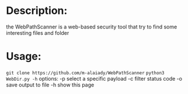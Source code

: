 # Description:
  the WebPathScanner is a web-based security tool that try to find some interesting files and folder
  
# Usage:
  ``` git clone https://github.com/m-alaiady/WebPathScanner ```
  ``` python3 WebDir.py -h ```
  options:
    -p select a specific payload
    -c filter status code
    -o save output to file
    -h show this page


